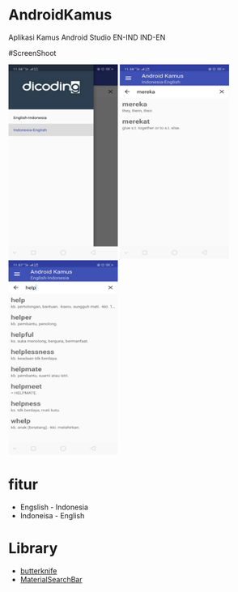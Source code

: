 # AndroidKamus
Aplikasi Kamus Android Studio 
EN-IND
IND-EN

#ScreenShoot


<img src = "https://github.com/pujianto131/AndroidKamus/blob/master/Screenshoot/kamus1.jpg" width="216" height="384">
<img src = "https://github.com/pujianto131/AndroidKamus/blob/master/Screenshoot/kamus2.jpg" width="216" height="384">
<img src = "https://github.com/pujianto131/AndroidKamus/blob/master/Screenshoot/kamus3.jpg" width="216" height="384">
<br/>

# fitur

* Engslish - Indonesia
* Indoneisa - English

# Library

* [butterknife](https://github.com/JakeWharton/butterknife)
* [MaterialSearchBar](https://github.com/mancj/MaterialSearchBar)
